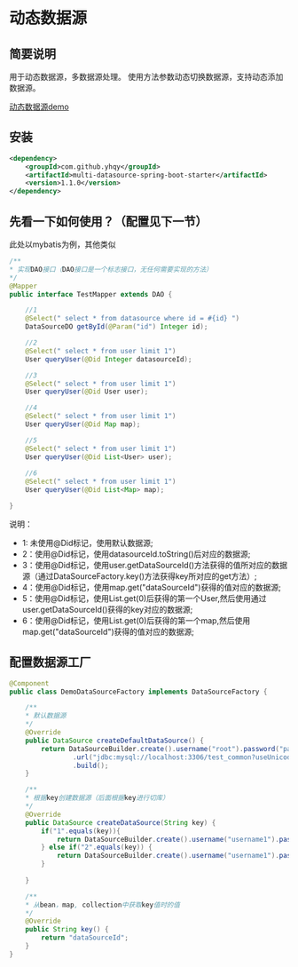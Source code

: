 # 动态数据源

## 简要说明

用于动态数据源，多数据源处理。
使用方法参数动态切换数据源，支持动态添加数据源。

[动态数据源demo](https://gitee.com/yuanheqiuye/multi-datasource-demo)

## 安装

```xml
<dependency>
    <groupId>com.github.yhqy</groupId>
    <artifactId>multi-datasource-spring-boot-starter</artifactId>
    <version>1.1.0</version>
</dependency>
```

## 先看一下如何使用？（配置见下一节）

此处以mybatis为例，其他类似

```java
/**
* 实现DAO接口（DAO接口是一个标志接口，无任何需要实现的方法）
*/
@Mapper
public interface TestMapper extends DAO {

    //1
    @Select(" select * from datasource where id = #{id} ")
    DataSourceDO getById(@Param("id") Integer id);

    //2
    @Select(" select * from user limit 1")
    User queryUser(@Did Integer datasourceId);

    //3
    @Select(" select * from user limit 1")
    User queryUser(@Did User user);

    //4
    @Select(" select * from user limit 1")
    User queryUser(@Did Map map);

    //5
    @Select(" select * from user limit 1")
    User queryUser(@Did List<User> user);
    
    //6
    @Select(" select * from user limit 1")
    User queryUser(@Did List<Map> map);

}
```

说明：
- 1: 未使用@Did标记，使用默认数据源;
- 2：使用@Did标记，使用datasourceId.toString()后对应的数据源;
- 3：使用@Did标记，使用user.getDataSourceId()方法获得的值所对应的数据源（通过DataSourceFactory.key()方法获得key所对应的get方法）;
- 4：使用@Did标记，使用map.get("dataSourceId")获得的值对应的数据源;
- 5：使用@Did标记，使用List.get(0)后获得的第一个User,然后使用通过user.getDataSourceId()获得的key对应的数据源;
- 6：使用@Did标记，使用List.get(0)后获得的第一个map,然后使用map.get("dataSourceId")获得的值对应的数据源;

## 配置数据源工厂

```java
@Component
public class DemoDataSourceFactory implements DataSourceFactory {

    /**
    * 默认数据源
    */
    @Override
    public DataSource createDefaultDataSource() {
        return DataSourceBuilder.create().username("root").password("password")
                .url("jdbc:mysql://localhost:3306/test_common?useUnicode=true&characterEncoding=UTF-8&allowMultiQueries=true&useSSL=false&serverTimezone=GMT%2B8")
                .build();
    }

    /**
    * 根据key创建数据源（后面根据key进行切库）
    */
    @Override
    public DataSource createDataSource(String key) {
        if("1".equals(key)){
            return DataSourceBuilder.create().username("username1").password("password2").url("jdbc:mysql://xxxx").build();
        } else if("2".equals(key)) {
            return DataSourceBuilder.create().username("username1").password("password2").url("jdbc:mysql://xxxx").build();
        }
        
    }

    /**
    * 从bean，map, collection中获取key值时的值
    */
    @Override
    public String key() {
        return "dataSourceId";
    }
}
```

